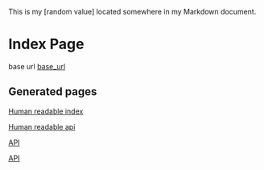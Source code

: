 <!-- ---
permalink: index

base_url = 

--- -->
This is my [random value] located somewhere in my Markdown document.

[base_url]: https://centre-for-invasive-species-solutions.github.io/demo_json_api/


# Index Page
base url [base_url]

## Generated pages 
[Human readable index](https://centre-for-invasive-species-solutions.github.io/demo_json_api/index_hr)

[Human readable api](https://centre-for-invasive-species-solutions.github.io/demo_json_api/api)

[API](https://centre-for-invasive-species-solutions.github.io/demo_json_api/api.json)

[API]([base_url]api.json)


